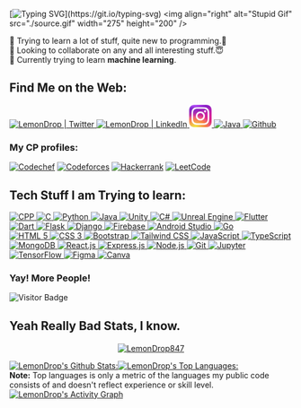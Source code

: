<div markdown="1">

[![Typing SVG](https://readme-typing-svg.herokuapp.com/?center=false&height=60&width=500&size=40&font=Montserrat&color=36BCF7&vCenter=true&lines=Hi!;I'm+LemonDrop!;)](https://git.io/typing-svg)
<img align="right" alt="Stupid Gif" src="./source.gif" width="275" height="200" />

🌱 Trying to learn a lot of stuff, quite new to programming.🐣  
💞️ Looking to collaborate on any and all interesting stuff.😇  
🌻 Currently trying to learn <strong>machine learning</strong>.

## Find Me on the Web:

<p class="tech" align="left">
<a href="https://twitter.com/lemondrop847" target="_blank"> 
<img src="https://cdn.jsdelivr.net/gh/devicons/devicon/icons/twitter/twitter-original.svg" alt="LemonDrop | Twitter" width="40" height="40"/> 
</a>
<a href="https://www.linkedin.com/in/nitin-mishra847/" target="_blank"> 
<img src="https://cdn.jsdelivr.net/gh/devicons/devicon/icons/linkedin/linkedin-original.svg" alt="LemonDrop | LinkedIn" width="40" height="40"/> 
</a>
<a href="https://instagram.com/lemon_drop_847" target="_blank"> 
<img src="https://raw.githubusercontent.com/wle8300/instagram-logo/874dffb6fe7e064ae524959b47dae15d6ffcf224/logo.svg" alt="LemonDrop | Instagram" width="40" height="40"/> 
</a>
<a href="mailto:awesomenitin847@gmail.com" target="_blank"> 
<img src="https://raw.githubusercontent.com/gilbarbara/logos/a0741faa8bddde0800543d6c7000da2df435718b/logos/google-gmail.svg" alt="Java" width="40" height="40"/> 
</a>
<a href="https://github.com/LemonDrop847" target="_blank"> 
<img src="https://cdn.jsdelivr.net/gh/devicons/devicon/icons/github/github-original.svg" alt="Github" width="40" height="40"/> 
</a>
</p>

### My CP profiles:

[![Codechef](https://img.shields.io/endpoint?style=for-the-badge&url=https%3A%2F%2Fcp-rating-api.vercel.app%2Fcodechef%2Fbadge%2Flemondrop847&cacheSeconds=86400)](https://www.codechef.com/users/lemondrop847)
[![Codeforces](https://img.shields.io/endpoint?style=for-the-badge&url=https%3A%2F%2Fcp-rating-api.vercel.app%2Fcodeforces%2Fbadge%2Flemondrop_847&cacheSeconds=86400)](https://codeforces.com/profile/lemondrop_847)
[![Hackerrank](https://img.shields.io/badge/-Hackerrank-2EC866?style=for-the-badge&logo=HackerRank&logoColor=white&link=https://www.hackerrank.com/lemondrop_847)](https://www.hackerrank.com/lemondrop_847)
[![LeetCode](https://img.shields.io/endpoint?style=for-the-badge&url=https%3A%2F%2Fcp-rating-api.vercel.app%2Fleetcode%2Fbadge%2Flemondrop47&cacheSeconds=86400)](https://leetcode.com/LemonDrop47/)

## Tech Stuff I am Trying to learn:

<p class="tech" align="left">
<a href="https://cplusplus.com/" target="_blank"> 
<img src="https://cdn.jsdelivr.net/gh/devicons/devicon/icons/cplusplus/cplusplus-original.svg" alt="CPP" width="40" height="40"/> 
</a>
<a href="https://www.cprogramming.com/" target="_blank"> 
<img src="https://cdn.jsdelivr.net/gh/devicons/devicon/icons/c/c-original.svg" alt="C" width="40" height="40"/> 
</a>
<a href="https://www.python.org/" target="_blank"> 
<img src="https://cdn.jsdelivr.net/gh/devicons/devicon/icons/python/python-original.svg" alt="Python" width="40" height="40"/> 
</a>
<a href="https://www.java.com/en/" target="_blank"> 
<img src="https://cdn.jsdelivr.net/gh/devicons/devicon/icons/java/java-original.svg" alt="Java" width="40" height="40"/> 
</a>
<a href="https://unity.com/" target="_blank"> 
<img src="https://cdn.jsdelivr.net/gh/devicons/devicon/icons/unity/unity-original.svg" alt="Unity" width="40" height="40"/> 
</a>
<a href="https://docs.microsoft.com/en-us/dotnet/csharp/" target="_blank"> 
<img src="https://cdn.jsdelivr.net/gh/devicons/devicon/icons/csharp/csharp-original.svg" alt="C#" width="40" height="40"/> 
</a>
<a href="https://www.unrealengine.com/en-US" target="_blank"> 
<img src="https://cdn.jsdelivr.net/gh/devicons/devicon/icons/unrealengine/unrealengine-original.svg" alt="Unreal Engine" width="40" height="40"/> 
</a>
<a href="https://flutter.dev/" target="_blank"> 
<img src="https://cdn.jsdelivr.net/gh/devicons/devicon/icons/flutter/flutter-original.svg" alt="Flutter" width="40" height="40"/> 
</a>
<a href="https://dart.dev/" target="_blank"> 
<img src="https://cdn.jsdelivr.net/gh/devicons/devicon/icons/dart/dart-original.svg" alt="Dart" width="40" height="40"/> 
</a>
<a href="https://flask.palletsprojects.com/en/2.2.x/" target="_blank"> 
<img src="https://cdn.jsdelivr.net/gh/devicons/devicon/icons/flask/flask-original.svg" alt="Flask" width="40" height="40"/> 
</a>
<a href="https://www.djangoproject.com/" target="_blank"> 
<img src="https://cdn.jsdelivr.net/gh/devicons/devicon/icons/django/django-plain.svg" alt="Django" width="40" height="40" /> 
</a>
<a href="https://firebase.google.com/" target="_blank"> 
<img src="https://cdn.jsdelivr.net/gh/devicons/devicon/icons/firebase/firebase-plain.svg" alt="Firebase" width="40" height="40"/> 
</a>
<a href="https://dart.dev/" target="_blank"> 
<img src="https://cdn.jsdelivr.net/gh/devicons/devicon/icons/androidstudio/androidstudio-original.svg" alt="Android Studio" width="40" height="40"/> 
</a>
<a href="https://go.dev/" target="_blank"> 
<img src="https://cdn.jsdelivr.net/gh/devicons/devicon/icons/go/go-original-wordmark.svg" alt="Go" width="40" height="40"/> 
</a>
<br>
<a href="https://devdocs.io/html/" target="_blank"> 
<img src="https://cdn.jsdelivr.net/gh/devicons/devicon/icons/html5/html5-original.svg" alt="HTML 5" width="40" height="40"/> 
</a>
<a href="https://devdocs.io/css/" target="_blank"> 
<img src="https://cdn.jsdelivr.net/gh/devicons/devicon/icons/css3/css3-original.svg" alt="CSS 3" width="40" height="40"/> 
</a>
<a href="https://getbootstrap.com/" target="_blank"> 
<img src="https://cdn.jsdelivr.net/gh/devicons/devicon/icons/bootstrap/bootstrap-original.svg" alt="Bootstrap" width="40" height="40"/> 
</a>
 <a href="https://tailwindcss.com/" target="_blank"> 
<img src="https://cdn.jsdelivr.net/gh/devicons/devicon/icons/tailwindcss/tailwindcss-plain.svg" alt="Tailwind CSS" width="40" height="40"/> 
</a>
<a href="https://javascript.info/" target="_blank"> 
<img src="https://cdn.jsdelivr.net/gh/devicons/devicon/icons/javascript/javascript-original.svg" alt="JavaScript" width="40" height="40"/> 
</a>
<a href="https://www.typescriptlang.org/" target="_blank"> 
<img src="https://cdn.jsdelivr.net/gh/devicons/devicon/icons/typescript/typescript-original.svg" alt="TypeScript" width="40" height="40"/> 
</a>
<a href="https://www.mongodb.com/" target="_blank"> 
<img src="https://cdn.jsdelivr.net/gh/devicons/devicon/icons/mongodb/mongodb-original.svg" alt="MongoDB" width="40" height="40"/> 
</a>
<a href="https://reactjs.org/" target="_blank"> 
<img src="https://cdn.jsdelivr.net/gh/devicons/devicon/icons/react/react-original.svg" alt="React.js" width="40" height="40"/> 
</a>
<a href="https://expressjs.com/" target="_blank"> 
<img src="https://cdn.jsdelivr.net/gh/devicons/devicon/icons/express/express-original.svg" alt="Express.js" width="40" height="40"/> 
</a>
<a href="https://nodejs.org/en/" target="_blank"> 
<img src="https://cdn.jsdelivr.net/gh/devicons/devicon/icons/nodejs/nodejs-original.svg" alt="Node.js" width="40" height="40"/> 
</a>
<a href="https://git-scm.com/" target="_blank"> 
<img src="https://cdn.jsdelivr.net/gh/devicons/devicon/icons/git/git-original.svg" alt="Git" width="40" height="40"/> 
</a>
<a href="https://jupyter.org/" target="_blank"> 
<img src="https://cdn.jsdelivr.net/gh/devicons/devicon/icons/jupyter/jupyter-original.svg" alt="Jupyter" width="40" height="40"/> 
</a>
<a href="https://www.tensorflow.org/" target="_blank"> 
<img src="https://cdn.jsdelivr.net/gh/devicons/devicon/icons/tensorflow/tensorflow-original.svg" alt="TensorFlow" width="40" height="40"/> 
</a>

<!---
<br>
<a href="https://www.adobe.com/products/aftereffects.html" target="_blank"> 
<img src="https://cdn.jsdelivr.net/gh/devicons/devicon/icons/aftereffects/aftereffects-original.svg" alt="After-Effects" width="40" height="40"/> 
</a>
<a href="https://www.adobe.com/products/premierepro.html" target="_blank"> 
<img src="https://cdn.jsdelivr.net/gh/devicons/devicon/icons/premierepro/premierepro-original.svg" alt="Premiere Pro" width="40" height="40"/> 
</a>
<a href="https://www.adobe.com/products/photoshop.html" target="_blank"> 
<img src="https://cdn.jsdelivr.net/gh/devicons/devicon/icons/photoshop/photoshop-plain.svg" alt="Photoshop" width="40" height="40"/> 
</a>
<a href="https://www.adobe.com/products/illustrator.html" target="_blank"> 
<img src="https://cdn.jsdelivr.net/gh/devicons/devicon/icons/illustrator/illustrator-plain.svg" alt="Illustrator" width="40" height="40"/> 
</a>
--->
<a href="https://www.figma.com/" target="_blank"> 
<img src="https://cdn.jsdelivr.net/gh/devicons/devicon/icons/figma/figma-original.svg" alt="Figma" width="40" height="40"/> 
</a>
<a href="https://www.canva.com/" target="_blank"> 
<img src="https://cdn.jsdelivr.net/gh/devicons/devicon/icons/canva/canva-original.svg" alt="Canva" width="40" height="40"/> 
</a>
<br>
</p>

### Yay! More People!

![Visitor Badge](https://komarev.com/ghpvc/?username=LemonDrop847&color=blueviolet&style=for-the-badge&label=Visitors+Here)

## Yeah Really Bad Stats, I know.

<p align="center"><a href="#"><img align="center" src="http://github-readme-streak-stats.herokuapp.com?user=LemonDrop847&theme=algolia" alt="LemonDrop847" /></a></p>
<a href="#"><img alt="LemonDrop's Github Stats:" src="https://github-readme-stats.vercel.app/api?username=LemonDrop847&show_icons=true&locale=en&hide=issues&count_private=true&theme=tokyonight&include_all_commits=true&hide_border=true" height="192px" width="400px"/></a><a href="#"><img alt="LemonDrop's Top Languages:" src="https://github-readme-stats.vercel.app/api/top-langs?username=LemonDrop847&show_icons=true&locale=en&layout=compact&langs_count=8&theme=tokyonight&hide_border=true" height="192px" width="400px"/></a>
<br>
<b>Note:</b> Top languages is only a metric of the languages my public code consists of and doesn't reflect experience or skill level.

<br/>
<a href="#">
<img alt="LemonDrop's Activity Graph" src="https://github-readme-activity-graph.vercel.app/graph?username=LemonDrop847&theme=tokyo-night&hide_border=true"/>
</a>
</div>
<!---
&bg_color=1F222E&color=F8D866&line=F85D7F&point=FFFFFF&hide_border=true
LemonDrop847/LemonDrop847 is a ✨ special ✨ repository because its `README.md` (this file) appears on your GitHub profile.
You can click the Preview link to take a look at your changes.
--->
